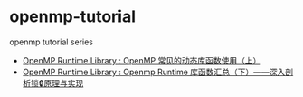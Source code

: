 # openmp-tutorial
openmp tutorial series

- [OpenMP Runtime Library : OpenMP 常见的动态库函数使用（上）](./docs/runtime.md)
- [OpenMP Runtime Library : Openmp Runtime 库函数汇总（下）——深入剖析锁🔒原理与实现](./docs/runtime02.md)
